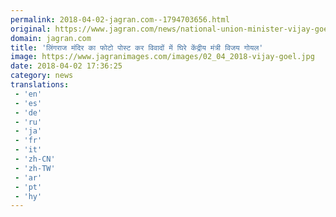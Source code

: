 ```yaml
---
permalink: 2018-04-02-jagran.com--1794703656.html
original: https://www.jagran.com/news/national-union-minister-vijay-goel-in-eye-of-storm-for-posting-lingaraj-pics-on-social-media-17766153.html
domain: jagran.com
title: 'लिंगराज मंदिर का फोटो पोस्ट कर विवादों में घिरे केंद्रीय मंत्री विजय गोयल'
image: https://www.jagranimages.com/images/02_04_2018-vijay-goel.jpg
date: 2018-04-02 17:36:25
category: news
translations: 
 - 'en'
 - 'es'
 - 'de'
 - 'ru'
 - 'ja'
 - 'fr'
 - 'it'
 - 'zh-CN'
 - 'zh-TW'
 - 'ar'
 - 'pt'
 - 'hy'
---
```


